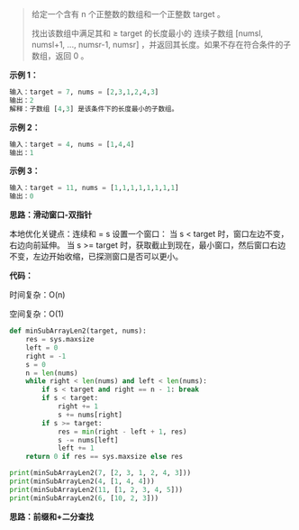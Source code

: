 > 给定一个含有 n 个正整数的数组和一个正整数 target 。
>
> 找出该数组中满足其和 ≥ target 的长度最小的 连续子数组 [numsl, numsl+1, ..., numsr-1, numsr] ，并返回其长度。如果不存在符合条件的子数组，返回 0 。



**示例 1：**

```python
输入：target = 7, nums = [2,3,1,2,4,3]
输出：2
解释：子数组 [4,3] 是该条件下的长度最小的子数组。
```



**示例 2：**

```python
输入：target = 4, nums = [1,4,4]
输出：1
```



**示例 3：**

```python
输入：target = 11, nums = [1,1,1,1,1,1,1,1]
输出：0
```



**思路：滑动窗口-双指针**

本地优化关键点：连续和 = s
设置一个窗口：
    当 s < target 时，窗口左边不变，右边向前延伸。
    当 s >= target 时，获取截止到现在，最小窗口，然后窗口右边不变，左边开始收缩，已探测窗口是否可以更小。



**代码：**

时间复杂：O(n)

空间复杂：O(1)

```python
def minSubArrayLen2(target, nums):
    res = sys.maxsize
    left = 0
    right = -1
    s = 0
    n = len(nums)
    while right < len(nums) and left < len(nums):
        if s < target and right == n - 1: break
        if s < target:
            right += 1
            s += nums[right]
        if s >= target:
            res = min(right - left + 1, res)
            s -= nums[left]
            left += 1
    return 0 if res == sys.maxsize else res

print(minSubArrayLen2(7, [2, 3, 1, 2, 4, 3]))
print(minSubArrayLen2(4, [1, 4, 4]))
print(minSubArrayLen2(11, [1, 2, 3, 4, 5]))
print(minSubArrayLen2(6, [10, 2, 3]))
```



**思路：前缀和+二分查找**

